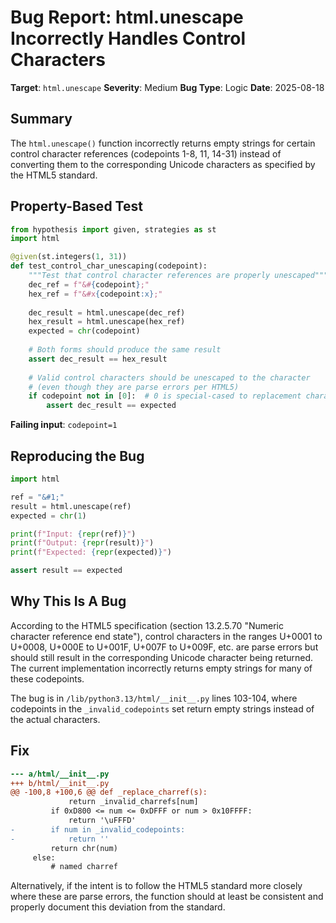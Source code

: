 # Bug Report: html.unescape Incorrectly Handles Control Characters

**Target**: `html.unescape`
**Severity**: Medium
**Bug Type**: Logic
**Date**: 2025-08-18

## Summary

The `html.unescape()` function incorrectly returns empty strings for certain control character references (codepoints 1-8, 11, 14-31) instead of converting them to the corresponding Unicode characters as specified by the HTML5 standard.

## Property-Based Test

```python
from hypothesis import given, strategies as st
import html

@given(st.integers(1, 31))
def test_control_char_unescaping(codepoint):
    """Test that control character references are properly unescaped"""
    dec_ref = f"&#{codepoint};"
    hex_ref = f"&#x{codepoint:x};"
    
    dec_result = html.unescape(dec_ref)
    hex_result = html.unescape(hex_ref)
    expected = chr(codepoint)
    
    # Both forms should produce the same result
    assert dec_result == hex_result
    
    # Valid control characters should be unescaped to the character
    # (even though they are parse errors per HTML5)
    if codepoint not in [0]:  # 0 is special-cased to replacement character
        assert dec_result == expected
```

**Failing input**: `codepoint=1`

## Reproducing the Bug

```python
import html

ref = "&#1;"
result = html.unescape(ref)
expected = chr(1)

print(f"Input: {repr(ref)}")
print(f"Output: {repr(result)}")
print(f"Expected: {repr(expected)}")

assert result == expected
```

## Why This Is A Bug

According to the HTML5 specification (section 13.2.5.70 "Numeric character reference end state"), control characters in the ranges U+0001 to U+0008, U+000E to U+001F, U+007F to U+009F, etc. are parse errors but should still result in the corresponding Unicode character being returned. The current implementation incorrectly returns empty strings for many of these codepoints.

The bug is in `/lib/python3.13/html/__init__.py` lines 103-104, where codepoints in the `_invalid_codepoints` set return empty strings instead of the actual characters.

## Fix

```diff
--- a/html/__init__.py
+++ b/html/__init__.py
@@ -100,8 +100,6 @@ def _replace_charref(s):
             return _invalid_charrefs[num]
         if 0xD800 <= num <= 0xDFFF or num > 0x10FFFF:
             return '\uFFFD'
-        if num in _invalid_codepoints:
-            return ''
         return chr(num)
     else:
         # named charref
```

Alternatively, if the intent is to follow the HTML5 standard more closely where these are parse errors, the function should at least be consistent and properly document this deviation from the standard.
